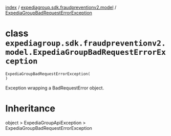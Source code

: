 [index](index.md) / [expediagroup.sdk.fraudpreventionv2.model](expediagroup.sdk.fraudpreventionv2.model.md) / [ExpediaGroupBadRequestErrorException](ExpediaGroupBadRequestErrorException.md)
# class `expediagroup.sdk.fraudpreventionv2.model.ExpediaGroupBadRequestErrorException`
```
ExpediaGroupBadRequestErrorException(
)
```

Exception wrapping a BadRequestError object.










# Inheritance
object > ExpediaGroupApiException > ExpediaGroupBadRequestErrorException